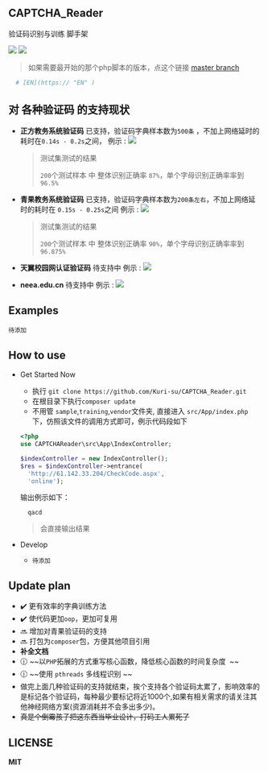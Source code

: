 ## CAPTCHA_Reader
验证码识别与训练 脚手架

![](https://img.shields.io/packagist/l/doctrine/orm.svg)
![](https://img.shields.io/badge/php-%5E7.0.0-green.svg)

> 如果需要最开始的那个php脚本的版本，点这个链接 [master branch](https://github.com/Kuri-su/CAPTCHA_Reader/tree/master)

```python
  # [EN](https:// "EN" )
```

## 对 各种验证码 的支持现状

* **正方教务系统验证码** 已支持，验证码字典样本数为`500条` ，不加上网络延时的耗时在`0.14s - 0.2s`之间，
  例示 : ![](https://github.com/Kuri-su/CAPTCHA_Reader/blob/oop/sample/1508770737.png)
  > 测试集测试的结果
  >
  > `200`个测试样本 中 整体识别正确率 `87%`，单个字母识别正确率率到 `96.5%`

* **青果教务系统验证码** 已支持，验证码字典样本数为`200条左右`，不加上网络延时的耗时在 `0.15s - 0.25s`之间
  例示 : ![](https://github.com/Kuri-su/CAPTCHA_Reader/blob/oop/sample/0.png)
  > 测试集测试的结果
  >
  > `200`个测试样本 中 整体识别正确率 `90%`，单个字母识别正确率率到 `96.875%`

* **天翼校园网认证验证码** 待支持中
  例示 : ![](https://github.com/Kuri-su/CAPTCHA_Reader/blob/oop/sample/1.png)

* **neea.edu.cn** 待支持中
  例示 : ![](https://github.com/Kuri-su/CAPTCHA_Reader/blob/oop/sample/a91518a87b984b1b88d3983178ec5cad.png)

## Examples
`待添加`

## How to use
* Get Started Now
    * 执行 `git clone https://github.com/Kuri-su/CAPTCHA_Reader.git`
    * 在根目录下执行`composer update` 
    * 不用管 `sample`,`training`,`vendor`文件夹, 直接进入 `src/App/index.php` 下，仿照该文件的调用方式即可，例示代码段如下
    ```php
    <?php
    use CAPTCHAReader\src\App\IndexController;
    
    $indexController = new IndexController();  
    $res = $indexController->entrance(
      'http://61.142.33.204/CheckCode.aspx',
      'online');
    ```
    输出例示如下：
    
        qacd
    > 会直接输出结果

* Develop
  * `待添加`

## Update plan

* :heavy_check_mark: 更有效率的字典训练方法
* :heavy_check_mark: 使代码更加`oop`，更加可复用
* :soon: 增加对青果验证码的支持 
* :soon: 打包为`composer`包，方便其他项目引用 
* **补全文档**
* :clock1230: ~~以`PHP`拓展的方式重写核心函数，降低核心函数的时间复杂度  ~~
* :clock1230: ~~使用 `pthreads` 多线程识别 ~~
* 做完上面几种验证码的支持就结束，挨个支持各个验证码太累了，影响效率的是标记各个验证码，每种最少要标记将近1000个,如果有相关需求的请关注其他神经网络方案(资源消耗并不会多出多少)。
* ~~真是个倒霉孩子把这东西当毕业设计，打码工人累死了~~

## LICENSE
**MIT**